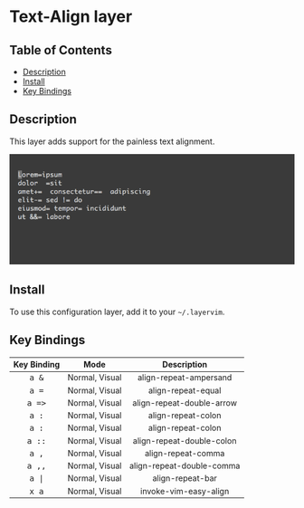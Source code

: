 # Text-Align layer

## Table of Contents

<!-- vim-markdown-toc GFM -->
* [Description](#description)
* [Install](#install)
* [Key Bindings](#key-bindings)

<!-- vim-markdown-toc -->

## Description

This layer adds support for the painless text alignment.

![vim-easy-align](https://raw.githubusercontent.com/junegunn/i/master/easy-align/equals.gif)

## Install

To use this configuration layer, add it to your `~/.layervim`.

## Key Bindings

Key Binding         | Mode           | Description
:---:               | :---:          | :---:
<kbd><Leader> a &</kbd>  | Normal, Visual | align-repeat-ampersand
<kbd><Leader> a =</kbd>  | Normal, Visual | align-repeat-equal
<kbd><Leader> a =></kbd> | Normal, Visual | align-repeat-double-arrow
<kbd><Leader> a :</kbd>  | Normal, Visual | align-repeat-colon
<kbd><Leader> a :</kbd>  | Normal, Visual | align-repeat-colon
<kbd><Leader> a ::</kbd> | Normal, Visual | align-repeat-double-colon
<kbd><Leader> a ,</kbd>  | Normal, Visual | align-repeat-comma
<kbd><Leader> a ,,</kbd> | Normal, Visual | align-repeat-double-comma
<kbd><Leader> a \|</kbd> | Normal, Visual | align-repeat-bar
<kbd><Leader> x a</kbd>  | Normal, Visual | invoke-vim-easy-align

